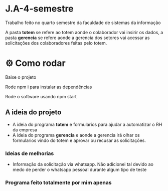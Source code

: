 # J.A-4-semestre

Trabalho feito no quarto semestre da faculdade de sistemas da informação

A pasta **totem** se refere ao totem aonde o colaborador vai insirir os dados,
a pasta **gerencia** se refere aonde a gerencia dos setores vai acessar as solicitações dos colaboradores feitas pelo totem. 

# ⚙ Como rodar
Baixe o projeto

Rode npm i para instalar as dependências

Rode o software usando npm start

## A ideia do projeto

* A ideia do programa **totem** e formularios para ajudar a automatizar o RH da empresa
* A ideia do programa **gerencia** e aonde a gerencia irá olhar os formularios vindo do totem e aprovar ou recusar as solicitações.

### Ideias de melhorias

* Informação da solicitação via whatsapp. Não adicionei tal devido ao medo de perder o whatsapp pessoal durante algum tipo de teste

### Programa feito totalmente por mim apenas
